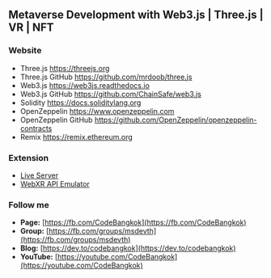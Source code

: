 ## Metaverse Development with Web3.js | Three.js | VR | NFT

### Website
* Three.js https://threejs.org
* Three.js GitHub https://github.com/mrdoob/three.js
* Web3.js https://web3js.readthedocs.io
* Web3.js GitHub https://github.com/ChainSafe/web3.js
* Solidity https://docs.soliditylang.org
* OpenZeppelin https://www.openzeppelin.com
* OpenZeppelin GitHub https://github.com/OpenZeppelin/openzeppelin-contracts
* Remix https://remix.ethereum.org

### Extension
* [Live Server](https://marketplace.visualstudio.com/items?itemName=ritwickdey.LiveServer)
* [WebXR API Emulator](https://chrome.google.com/webstore/detail/webxr-api-emulator/mjddjgeghkdijejnciaefnkjmkafnnje/related)

### Follow me
* **Page:** [https://fb.com/CodeBangkok​](https://fb.com/CodeBangkok​)
* **Group:** [https://fb.com/groups/msdevth​](https://fb.com/groups/msdevth​)
* **Blog:** [https://dev.to/codebangkok](https://dev.to/codebangkok)
* **YouTube:** [https://youtube.com/CodeBangkok](https://youtube.com/CodeBangkok)